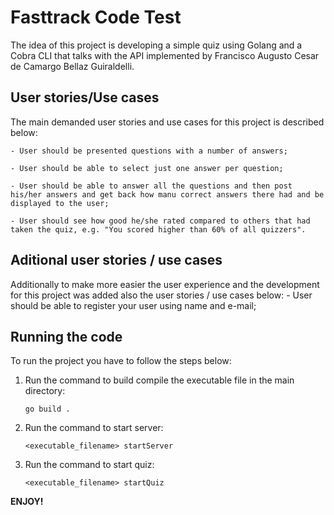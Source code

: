 # Fasttrack Code Test

The idea of this project is developing a simple quiz using Golang and a Cobra CLI that talks with the API implemented by Francisco Augusto Cesar de Camargo Bellaz Guiraldelli.

## User stories/Use cases

The main demanded user stories and use cases for this project is described below:

    - User should be presented questions with a number of answers;
    
    - User should be able to select just one answer per question;
    
    - User should be able to answer all the questions and then post his/her answers and get back how manu correct answers there had and be displayed to the user;
    
    - User should see how good he/she rated compared to others that had taken the quiz, e.g. "You scored higher than 60% of all quizzers".

## Aditional user stories / use cases

Additionally to make more easier the user experience and the development for this project was added also the user stories / use cases below:
    - User should be able to register your user using name and e-mail;

## Running the code
To run the project you have to follow the steps below:

1. Run the command to build compile the executable file in the main directory:

    ```console
    go build .
    ```
2. Run the command to start server:

    ```console
    <executable_filename> startServer
    ```
3. Run the command to start quiz:

    ```console
    <executable_filename> startQuiz
    ```

**ENJOY!**
